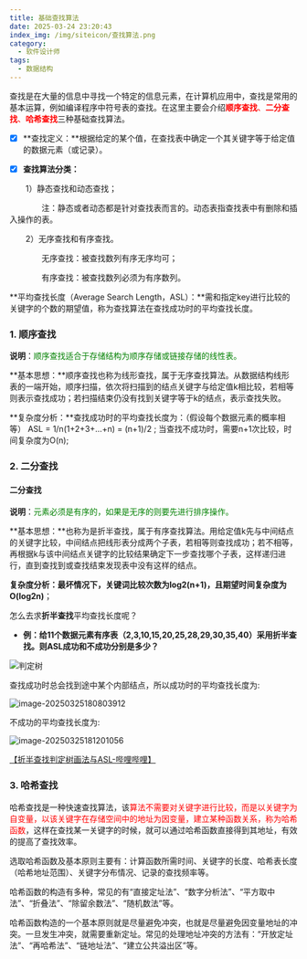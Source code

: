 ```yaml
---
title: 基础查找算法
date: 2025-03-24 23:20:43
index_img: /img/siteicon/查找算法.png
category:
  - 软件设计师
tags:
  - 数据结构
---
```




<meta name="referrer" content="no-referrer"/>

查找是在大量的信息中寻找一个特定的信息元素，在计算机应用中，查找是常用的基本运算，例如编译程序中符号表的查找。在这里主要会介绍<font color="red">**顺序查找**、**二分查找**、**哈希查找**</font>三种基础查找算法。

- [x] **查找定义：**根据给定的某个值，在查找表中确定一个其关键字等于给定值的数据元素（或记录）。

- [x] **查找算法分类：**

　　1）静态查找和动态查找；

　　　　注：静态或者动态都是针对查找表而言的。动态表指查找表中有删除和插入操作的表。

　　2）无序查找和有序查找。

　　　　无序查找：被查找数列有序无序均可；

　　　　有序查找：被查找数列必须为有序数列。

**平均查找长度（Average Search Length，ASL）：**需和指定key进行比较的关键字的个数的期望值，称为查找算法在查找成功时的平均查找长度。

### 1. 顺序查找

**说明**：<font color="green">顺序查找适合于存储结构为顺序存储或链接存储的线性表。</font>

**基本思想：**顺序查找也称为线形查找，属于无序查找算法。从数据结构线形表的一端开始，顺序扫描，依次将扫描到的结点关键字与给定值k相比较，若相等则表示查找成功；若扫描结束仍没有找到关键字等于k的结点，表示查找失败。

**复杂度分析：**查找成功时的平均查找长度为：（假设每个数据元素的概率相等） ASL = 1/n(1+2+3+…+n) = (n+1)/2 ;  当查找不成功时，需要n+1次比较，时间复杂度为O(n);

### 2. 二分查找

#### 二分查找

**说明**：<font color="green">元素必须是有序的，如果是无序的则要先进行排序操作。</font>

**基本思想：**也称为是折半查找，属于有序查找算法。用给定值k先与中间结点的关键字比较，中间结点把线形表分成两个子表，若相等则查找成功；若不相等，再根据k与该中间结点关键字的比较结果确定下一步查找哪个子表，这样递归进行，直到查找到或查找结束发现表中没有这样的结点。

**复杂度分析：**最坏情况下，关键词比较次数为log2(n+1)，且**期望时间复杂度为O(log2n)**；

怎么去求**折半查找**平均查找长度呢？

- **例：给11个数据元素有序表（2,3,10,15,20,25,28,29,30,35,40）采用折半查找。则ASL成功和不成功分别是多少？**





![判定树](https://gitee.com/silent-learner/imgs/raw/master/2025图片/20250325174740033.jpeg)

查找成功时总会找到途中某个内部结点，所以成功时的平均查找长度为:

![image-20250325180803912](https://gitee.com/silent-learner/imgs/raw/master/2025图片/20250325180803950.png)

不成功的平均查找长度为:

![image-20250325181201056](https://gitee.com/silent-learner/imgs/raw/master/2025图片/20250325181201100.png)

[【折半查找判定树画法与ASL-哔哩哔哩】](https://b23.tv/lgEygt3)

### 3. 哈希查找

哈希查找是一种快速查找算法，该<font color="red">算法不需要对关键字进行比较，而是以关键字为自变量，以该关键字在存储空间中的地址为因变量，建立某种函数关系，称为哈希函数</font>，这样在查找某一关键字的时候，就可以通过哈希函数直接得到其地址，有效的提高了查找效率。

选取哈希函数及基本原则主要有：计算函数所需时间、关键字的长度、哈希表长度（哈希地址范围）、关键字分布情况、记录的查找频率等。

哈希函数的构造有多种，常见的有“直接定址法”、“数字分析法”、“平方取中法”、“折叠法”、“除留余数法”、“随机数法”等。

哈希函数构造的一个基本原则就是尽量避免冲突，也就是尽量避免因变量地址的冲突。一旦发生冲突，就需要重新定址。常见的处理地址冲突的方法有：“开放定址法”、“再哈希法”、“链地址法”、“建立公共溢出区”等。
